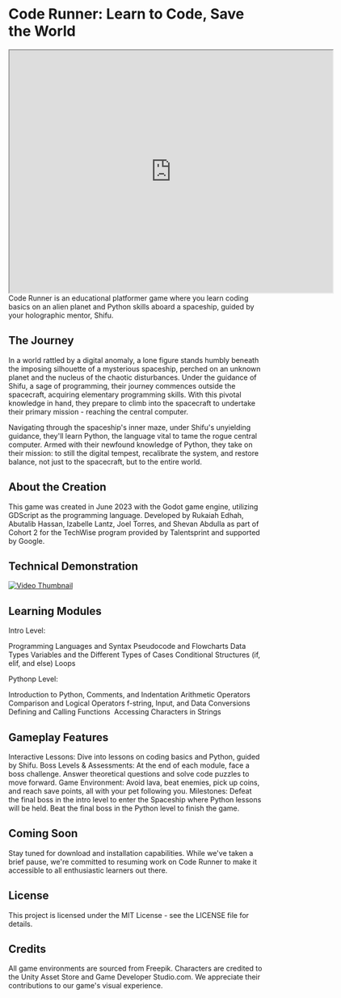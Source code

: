 # Code Runner: Learn to Code, Save the World
<iframe src="https://drive.google.com/file/d/1F7t-hO274n4gUwoVkni65BV76aXQujYA/preview" width="640" height="480"></iframe>
Code Runner is an educational platformer game where you learn coding basics on an alien planet and Python skills aboard a spaceship, guided by your holographic mentor, Shifu.

## The Journey
In a world rattled by a digital anomaly, a lone figure stands humbly beneath the imposing silhouette of a mysterious spaceship, perched on an unknown planet and the nucleus of the chaotic disturbances. Under the guidance of Shifu, a sage of programming, their journey commences outside the spacecraft, acquiring elementary programming skills. With this pivotal knowledge in hand, they prepare to climb into the spacecraft to undertake their primary mission - reaching the central computer.

Navigating through the spaceship's inner maze, under Shifu's unyielding guidance, they'll learn Python, the language vital to tame the rogue central computer. Armed with their newfound knowledge of Python, they take on their mission: to still the digital tempest, recalibrate the system, and restore balance, not just to the spacecraft, but to the entire world.

## About the Creation
This game was created in June 2023 with the Godot game engine, utilizing GDScript as the programming language. Developed by Rukaiah Edhah, Abutalib Hassan, Izabelle Lantz, Joel Torres, and Shevan Abdulla as part of Cohort 2 for the TechWise program provided by Talentsprint and supported by Google.

## Technical Demonstration 
[![Video Thumbnail](https://i.ibb.co/BKNLH5D/Screenshot-2023-09-24-at-2-15-08-PM.png)](https://drive.google.com/file/d/1rCstPXxe6HauoyVw-mFsaVAYH3vwhfzR/view?usp=drive_link)

## Learning Modules
Intro Level:

Programming Languages and Syntax
Pseudocode and Flowcharts
Data Types
Variables and the Different Types of Cases
Conditional Structures (if, elif, and else)
Loops

Pythonp Level:

Introduction to Python, Comments, and Indentation
Arithmetic Operators
Comparison and Logical Operators
f-string, Input, and Data Conversions
Defining and Calling Functions 
Accessing Characters in Strings


## Gameplay Features
Interactive Lessons: Dive into lessons on coding basics and Python, guided by Shifu.
Boss Levels & Assessments: At the end of each module, face a boss challenge. Answer theoretical questions and solve code puzzles to move forward.
Game Environment: Avoid lava, beat enemies, pick up coins, and reach save points, all with your pet following you.
Milestones: Defeat the final boss in the intro level to enter the Spaceship where Python lessons will be held. Beat the final boss in the Python level to finish the game.


## Coming Soon
Stay tuned for download and installation capabilities. While we've taken a brief pause, we're committed to resuming work on Code Runner to make it accessible to all enthusiastic learners out there.

## License
This project is licensed under the MIT License - see the LICENSE file for details.

## Credits
All game environments are sourced from Freepik. Characters are credited to the Unity Asset Store and Game Developer Studio.com. We appreciate their contributions to our game's visual experience.
